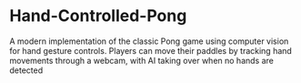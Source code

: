 # Hand-Controlled-Pong
A modern implementation of the classic Pong game using computer vision for hand gesture controls. Players can move their paddles by tracking hand movements through a webcam, with AI taking over when no hands are detected
